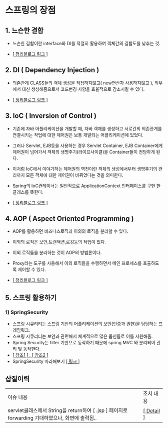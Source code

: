 # 스프링의 장점

## 1. 느슨한 결합
- 느슨한 결합이란 interface와 DI를 적절히 활용하여 객체간의 결합도를 낮추는 것.

- <a href="https://taesan94.tistory.com/85?category=364478">[ 정리블로그 링크 ]</a>

## 2. DI ( Dependency Injection )
- 의존관계 CLASS들의 객체 생성을 직접하지않고( new연산자 사용하지않고 ), 외부에서 대신 생성해줌으로서 코드변경 사항을 효율적으로 감소시킬 수 있다.

- <a href="https://taesan94.tistory.com/86?category=364478">[ 정리블로그 링크 ]</a>

## 3. IoC ( Inversion of Control )
- 기존에 자바 어플리케이션을 개발할 때, 자바 객체를 생성하고 서로간의 의존관계를 연결시키는 작업에 대한 제어권은 보통 개발되는 어플리케이션에 있었다.

- 그러나 Servlet, EJB등을 사용하는 경우 Servlet Container, EJB Container에게 제어권이 넘어가서 객체의 생명주기(라이프사이클)을 Container들이 전담하게 된다.

- 이처럼 IoC에서 이야기하는 제어권의 역전이란 객체의 생성에서부터 생명주기의 관리까지 모든 객체에 대한 제어권이 바뀌었다는 것을 의미한다.

- Spring의 IoC컨테이너는 일반적으로 ApplicationContext 인터페이스를 구현 한 클래스를 뜻한다.

- <a href="https://taesan94.tistory.com/86?category=364478">[ 정리블로그 링크 ]</a>

## 4. AOP ( Aspect Oriented Programming )

- AOP를 활용하면 비즈니스로직과 이외의 로직을 분리할 수 있다.

- 이외의 로직은 보안,트랜잭션,로깅등의 작업이 있다.

- 이외 로직들을 분리하는 것이 AOP의 방법론이다.

- Proxy라는 도구를 사용해서 이외 로직들을 수행하면서 메인 프로세스를 호출하도록 제어할 수 있다.

- <a href="https://taesan94.tistory.com/89?category=364478">[ 정리블로그 링크 ]</a>

## 5. 스프링 활용하기

### 1) SpringSecurity

- 스프링 시큐리티는 스프링 기반의 어플리케이션의 보안(인증과 권한)을 담당하는 프레임워크.
- 스프링 시큐리티는 보안과 관련해서 체계적으로 많은 옵션들로 이를 지원해줌.
- Spring Security는 filter 기반으로 동작하기 때문에 spring MVC 와 분리되어 관리 및 동작한다.
- <a href="https://sjh836.tistory.com/165">[ 참조1 ] , <a href="https://velog.io/@jayjay28/2019-09-04-1109-%EC%9E%91%EC%84%B1%EB%90%A8">[ 참조2 ]</a></a>
- SpringSecurity 따라해보기 <a href="https://taesan94.tistory.com/category/Library%20%26%20Framework/SpringSecurity">[ 링크 ]</a>


## 삽질이력

<table>
  <tr>
    <td>이슈 내용</td>
    <td>조치 내용</td>
  </tr>
  <tr>
    <td>servlet클래스에서 String을 return하여 [ .jsp ] 페이지로 forwarding 기대하였으나, 화면에 출력됨..</td>
    <td><a href="https://github.com/Taesan94/Spring/issues/1">[ Detail ]</a></td>
  </tr>
<table>
